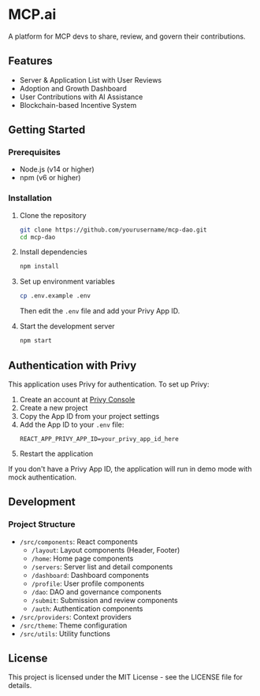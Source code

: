 # MCP.ai

A platform for MCP devs to share, review, and govern their contributions.

## Features

- Server & Application List with User Reviews
- Adoption and Growth Dashboard
- User Contributions with AI Assistance
- Blockchain-based Incentive System

## Getting Started

### Prerequisites

- Node.js (v14 or higher)
- npm (v6 or higher)

### Installation

1. Clone the repository
   ```bash
   git clone https://github.com/yourusername/mcp-dao.git
   cd mcp-dao
   ```

2. Install dependencies
   ```bash
   npm install
   ```

3. Set up environment variables
   ```bash
   cp .env.example .env
   ```
   Then edit the `.env` file and add your Privy App ID.

4. Start the development server
   ```bash
   npm start
   ```

## Authentication with Privy

This application uses Privy for authentication. To set up Privy:

1. Create an account at [Privy Console](https://console.privy.io/)
2. Create a new project
3. Copy the App ID from your project settings
4. Add the App ID to your `.env` file:
   ```
   REACT_APP_PRIVY_APP_ID=your_privy_app_id_here
   ```
5. Restart the application

If you don't have a Privy App ID, the application will run in demo mode with mock authentication.

## Development

### Project Structure

- `/src/components`: React components
  - `/layout`: Layout components (Header, Footer)
  - `/home`: Home page components
  - `/servers`: Server list and detail components
  - `/dashboard`: Dashboard components
  - `/profile`: User profile components
  - `/dao`: DAO and governance components
  - `/submit`: Submission and review components
  - `/auth`: Authentication components
- `/src/providers`: Context providers
- `/src/theme`: Theme configuration
- `/src/utils`: Utility functions

## License

This project is licensed under the MIT License - see the LICENSE file for details.
